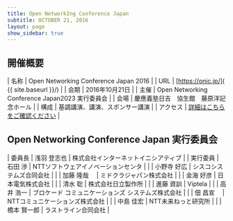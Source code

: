 ```yaml
---
title: Open NetworkIng Conference Japan
subtitle: OCTOBER 21, 2016
layout: page
show_sidebar: true
---
```

## 開催概要

| 名称     | Open Networking Conference Japan 2016 |
| URL      | [https://onic.jp/]( {{ site.baseurl }}/) |
| 会期     | 2016年10月21日 |
| 主催     | Open Networking Conference Japan2023 実行委員会 |
| 会場     | 慶應義塾日吉　協生館　藤原洋記念ホール |
| 構成     | 基調講演、講演、スポンサー講演 |
| アクセス | [詳細はこちらをご確認ください](https://www.kcc.keio.ac.jp/access/index.html) | 


## Open Networking Conference Japan 実行委員会

| 委員長 | 浅羽 登志也 | 株式会社インターネットイニシアティブ | 
| 実行委員 | 石田 渉 | NTTソフトウェアイノベーションセンタ | 
| | 小野寺 好広 | シスコシステムズ合同会社 |
| | 加藤 隆哉 　| ミドクラジャパン株式会社 |
| | 金海 好彦 | 日本電気株式会社 | 
| | 清水 聡 | 株式会社日立製作所 |
| | 進藤 資訓 | Viptela |
| | 高井 浩一 | ブロケード コミュニケーションズ システムズ株式会社 |
| | 佃 昌宣 　|　NTTコミュニケーションズ株式会社 |
| | 中島 佳宏 | NTT未来ねっと研究所 |
| | 橋本 賢一郎 | ラストライン合同会社 |